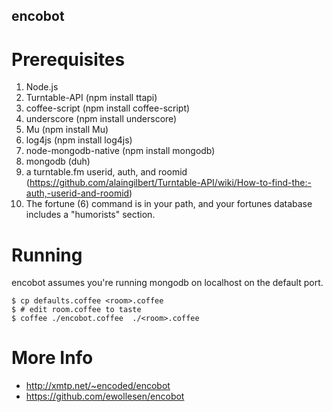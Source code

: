encobot
-------

Prerequisites
=============

1. Node.js
2. Turntable-API (npm install ttapi)
3. coffee-script (npm install coffee-script)
4. underscore (npm install underscore)
5. Mu (npm install Mu)
6. log4js (npm install log4js)
7. node-mongodb-native (npm install mongodb)
8. mongodb (duh)
9. a turntable.fm userid, auth, and roomid (https://github.com/alaingilbert/Turntable-API/wiki/How-to-find-the:-auth,-userid-and-roomid)
10. The fortune (6) command is in your path, and your fortunes database includes a "humorists" section.

Running
=======

encobot assumes you're running mongodb on localhost on the default port.

    $ cp defaults.coffee <room>.coffee
    $ # edit room.coffee to taste
    $ coffee ./encobot.coffee  ./<room>.coffee


More Info
=========

* http://xmtp.net/~encoded/encobot
* https://github.com/ewollesen/encobot